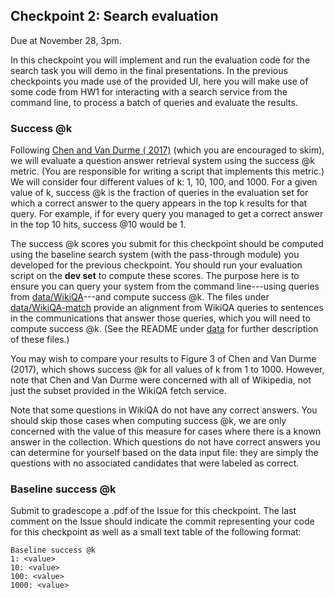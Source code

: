 ## Checkpoint 2: Search evaluation

Due at November 28, 3pm.

In this checkpoint you will implement and run the evaluation code for
the search task you will demo in the final presentations.  In the
previous checkpoints you made use of the provided UI, here you will
make use of some code from HW1 for interacting with a search service
from the command line, to process a batch of queries and evaluate the
results.

### Success @k

Following [Chen and Van Durme (
2017)](http://www.aclweb.org/anthology/E/E17/E17-2114.pdf) (which you
are encouraged to skim), we will evaluate a question answer retrieval
system using the success @k metric.  (You are responsible for writing a
script that implements this metric.)  We will consider four different
values of k: 1, 10, 100, and 1000.  For a given value of k, success @k
is the fraction of queries in the evaluation set for which a correct
answer to the query appears in the top k results for that query.  For
example, if for every query you managed to get a correct answer in the top
10 hits, success @10 would be 1.

The success @k scores you submit for this checkpoint should be computed
using the baseline search system (with the pass-through module) you
developed for the previous checkpoint.  You should run your evaluation
script on the **dev set** to compute these scores.  The purpose here is
to ensure you can query your system from the command line---using
queries from [data/WikiQA](data/WikiQA)---and compute success @k.  The
files under [data/WikiQA-match](data/WikiQA-match) provide an alignment
from WikiQA queries to sentences in the communications that answer
those queries, which you will need to compute success @k.  (See the
README under [data](data) for further description of these files.)

You may wish to compare your results to Figure 3 of Chen and Van Durme
(2017), which shows
success @k for all values of k from 1 to 1000.  However, note that Chen
and Van Durme were concerned with all of Wikipedia, not just the subset
provided in the WikiQA fetch service.

Note that some questions in WikiQA do not have any correct answers.
You should skip those cases when computing success @k, we are only
concerned with the value of this measure for cases where there is a
known answer in the collection.  Which questions do not have correct
answers you can determine for yourself based on the data input file:
they are simply the questions with no associated candidates that were
labeled as correct.

### Baseline success @k

Submit to gradescope a .pdf of the Issue for this checkpoint.  The last
comment on the Issue should indicate the commit representing your code
for this checkpoint as well as a small text table of the following
format:

```
Baseline success @k
1: <value>
10: <value>
100: <value>
1000: <value>
```
